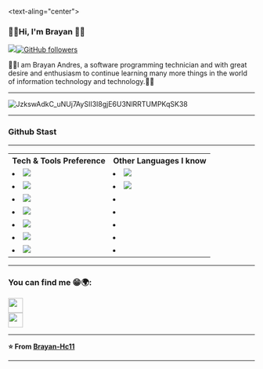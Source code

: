 <text-aling="center">
### 🎸🎶Hi, I'm Brayan 🤟🏴

<img src="https://komarev.com/ghpvc/?username=Brayan-Hc11&color=blue">[![GitHub followers](https://img.shields.io/github/followers/Brayan-Hc11.svg?style=social&label=Follow&maxAge=2592000)](https://github.com/Brayan-Hc11?tab=followers)

🧙‍♂️I am Brayan Andres, a software programming technician and with great desire and enthusiasm to continue learning many more things in the world of information technology and technology.👋👊

---

![JzkswAdkC_uNUj7AySII3I8gjE6U3NlRRTUMPKqSK38](https://user-images.githubusercontent.com/118775234/208208524-a67a73d2-8cb4-49a2-9887-b3308eec045f.gif)

---
###     Github Stast

<!--a href="https://github.com/Brayan-Hc11">
  <img height="180em" src="https://github-readme-stats.vercel.app/api?username=Brayan-Hc11&theme=buefy&show_icons=true"/>
  <img height="180em" src="https://github-readme-stats.vercel.app/api/top-langs/?username=Brayan-Hc11&theme=buefy&layout=compact"/>
</a>-->

---
<table>
  <!--Fila 1-->
    <tr>
      <th>Tech & Tools Preference</th>
      <th>Other Languages I know</th>
    </tr>
  <!--Fila 2-->
    <tr>
       <td><li><img src="http://img.shields.io/badge/-Git-F1502F?style=flat&logo=git&logoColor=FFFFFF"></li></td>
       <td><li><img src = "https://img.shields.io/badge/-HTML5-E34F26?style=flat&logo=html5&logoColor=white"></li></td>
    </tr>
  <!--Fila 3-->
    <tr>
       <td><li><img src="https://img.shields.io/badge/-React-000000?style=flat&logo=react&logoColor=00c8ff"></li></td>
       <td><li><img src="https://img.shields.io/badge/-Python-black?style=flat&logo=python&logoColor=white"></li></td>
    </tr>
    <!--Fila 4-->
    <tr>
       <td><li><img src="http://img.shields.io/badge/-Github-000000?style=flat&logo=github&logoColor=FFFFFF"></li></td>
       <td><li></li>        </li></td>
    </tr>
    <!--Fila 5-->
    <tr>
       <td><li><img src = "https://img.shields.io/badge/-HTML5-E34F26?style=flat&logo=html5&logoColor=white"></li></td>
       <td><li></li>         </li></td>
    </tr>
    <!--Fila 6-->
    <tr>
       <td><li><img src="https://img.shields.io/badge/-MySQL-F29111?style=flat&logo=mysql&logoColor=FFFFFF"></li></td>
       <td><li></li>          </li></td>
    </tr>
    <!--Fila 7-->
    <tr>
       <td><li><img src="http://img.shields.io/badge/-VS%20Code-007ACC?style=flat&logo=visual%20studio%20code&logoColor=white"></li></td>
       <td><li></li>          </li></td>
    </tr>
    <!--Fila 8-->
    <tr>
       <td><li><img src="https://img.shields.io/badge/-JavaScript-eed718?style=flat&logo=javascript&logoColor=ffffff"></li></td>
       <td><li></li>          </li></td>
    </tr>                
</table>

---
###     You can find me  😁🌍:

<a href="https://www.facebook.com/profile.php?id=100028934001640" target="_blank">
<img src="https://cdn-icons-png.flaticon.com/512/1384/1384879.png" jsaction="load:XAeZkd;" style="width: 30px; height: 30px;">
</a><br>

<a href="https://twitter.com/Brayan_HC11" target="_blank">
<img src="https://i.pinimg.com/originals/91/90/9e/91909e037f7088dfc9fb29a46304db0e.jpg" style="width: 30px; height: 30px;">
</a><br>

---
**⭐️ From [Brayan-Hc11](https://github.com/Brayan-Hc11)**

--- 
</center>
